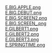 [E.BIG.APPLE.png](http://212.47.238.202/minitel/minitel-loader.html?url=https://raw.githubusercontent.com/xavrr/test/master//PagesVideotex4/.thumbnails/E.BIG.APPLE.png)<BR>
[E.BIG.DEBUT.png](http://212.47.238.202/minitel/minitel-loader.html?url=https://raw.githubusercontent.com/xavrr/test/master//PagesVideotex4/.thumbnails/E.BIG.DEBUT.png)<BR>
[E.BIG.SCREEN2.png](http://212.47.238.202/minitel/minitel-loader.html?url=https://raw.githubusercontent.com/xavrr/test/master//PagesVideotex4/.thumbnails/E.BIG.SCREEN2.png)<BR>
[E.BIG.SCREEN_.png](http://212.47.238.202/minitel/minitel-loader.html?url=https://raw.githubusercontent.com/xavrr/test/master//PagesVideotex4/.thumbnails/E.BIG.SCREEN_.png)<BR>
[E.GILBERT1.png](http://212.47.238.202/minitel/minitel-loader.html?url=https://raw.githubusercontent.com/xavrr/test/master//PagesVideotex4/.thumbnails/E.GILBERT1.png)<BR>
[E.GILBERT2.png](http://212.47.238.202/minitel/minitel-loader.html?url=https://raw.githubusercontent.com/xavrr/test/master//PagesVideotex4/.thumbnails/E.GILBERT2.png)<BR>
[E.GILBERT3.png](http://212.47.238.202/minitel/minitel-loader.html?url=https://raw.githubusercontent.com/xavrr/test/master//PagesVideotex4/.thumbnails/E.GILBERT3.png)<BR>
[E.SPRINGTIME.png](http://212.47.238.202/minitel/minitel-loader.html?url=https://raw.githubusercontent.com/xavrr/test/master//PagesVideotex4/.thumbnails/E.SPRINGTIME.png)<BR>
